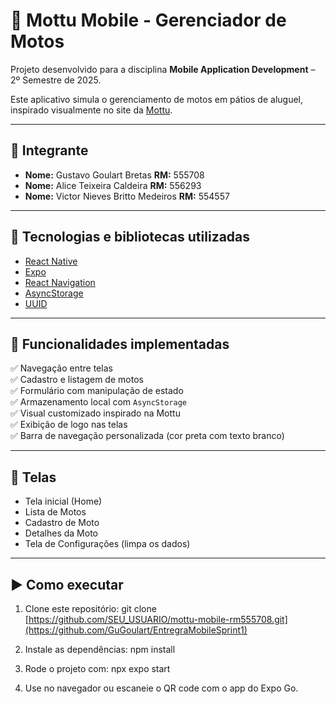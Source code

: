 # 📱 Mottu Mobile - Gerenciador de Motos

Projeto desenvolvido para a disciplina **Mobile Application Development** – 2º Semestre de 2025.

Este aplicativo simula o gerenciamento de motos em pátios de aluguel, inspirado visualmente no site da [Mottu](https://mottu.com.br).

---

## 👤 Integrante

- **Nome:** Gustavo Goulart Bretas  **RM:** 555708
- **Nome:** Alice Teixeira Caldeira  **RM:** 556293
- **Nome:** Victor Nieves Britto Medeiros  **RM:** 554557

---

## 🚀 Tecnologias e bibliotecas utilizadas

- [React Native](https://reactnative.dev/)
- [Expo](https://expo.dev/)
- [React Navigation](https://reactnavigation.org/)
- [AsyncStorage](https://react-native-async-storage.github.io/async-storage/)
- [UUID](https://www.npmjs.com/package/uuid)

---

## 🧩 Funcionalidades implementadas

✅ Navegação entre telas  
✅ Cadastro e listagem de motos  
✅ Formulário com manipulação de estado  
✅ Armazenamento local com `AsyncStorage`  
✅ Visual customizado inspirado na Mottu  
✅ Exibição de logo nas telas  
✅ Barra de navegação personalizada (cor preta com texto branco)

---

## 📸 Telas

- Tela inicial (Home)
- Lista de Motos
- Cadastro de Moto
- Detalhes da Moto
- Tela de Configurações (limpa os dados)

---

## ▶️ Como executar

1. Clone este repositório:
git clone [https://github.com/SEU_USUARIO/mottu-mobile-rm555708.git](https://github.com/GuGoulart/EntregraMobileSprint1)

2. Instale as dependências:
npm install

3. Rode o projeto com:
npx expo start

4. Use no navegador ou escaneie o QR code com o app do Expo Go.
